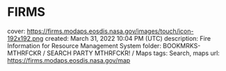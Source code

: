 # FIRMS

cover: https://firms.modaps.eosdis.nasa.gov/images/touch/icon-192x192.png
created: March 31, 2022 10:04 PM (UTC)
description: Fire Information for Resource Management System
folder: BOOKMRKS-MTHRFCKR / SEARCH PARTY MTHRFCKR! / Maps
tags: Search, maps
url: https://firms.modaps.eosdis.nasa.gov/map